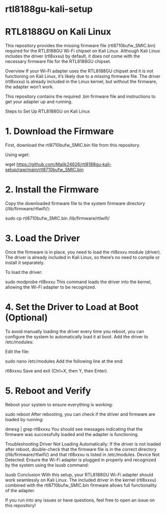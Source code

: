 # rtl8188gu-kali-setup
# RTL8188GU on Kali Linux
This repository provides the missing firmware file (rtl8710bufw_SMIC.bin) required for the RTL8188GU Wi-Fi chipset on Kali Linux. Although Kali Linux includes the driver (rtl8xxxu) by default, it does not come with the necessary firmware file for the RTL8188GU chipset.

Overview
If your Wi-Fi adapter uses the RTL8188GU chipset and it is not functioning on Kali Linux, it’s likely due to a missing firmware file. The driver (rtl8xxxu) is already included in the Linux kernel, but without the firmware, the adapter won’t work.

This repository contains the required .bin firmware file and instructions to get your adapter up and running.

Steps to Set Up RTL8188GU on Kali Linux

# 1. Download the Firmware
First, download the rtl8710bufw_SMIC.bin file from this repository.

Using wget:

wget https://github.com/Malik24626/rtl8188gu-kali-setup/raw/main/rtl8710bufw_SMIC.bin

# 2. Install the Firmware
Copy the downloaded firmware file to the system firmware directory (/lib/firmware/rtlwifi/):

sudo cp rtl8710bufw_SMIC.bin /lib/firmware/rtlwifi/

# 3. Load the Driver
Once the firmware is in place, you need to load the rtl8xxxu module (driver). The driver is already included in Kali Linux, so there’s no need to compile or install it separately.

To load the driver:

sudo modprobe rtl8xxxu
This command loads the driver into the kernel, allowing the Wi-Fi adapter to be recognized.

# 4. Set the Driver to Load at Boot (Optional)
To avoid manually loading the driver every time you reboot, you can configure the system to automatically load it at boot. Add the driver to /etc/modules:

Edit the file:

sudo nano /etc/modules
Add the following line at the end:

rtl8xxxu
Save and exit (Ctrl+X, then Y, then Enter).

# 5. Reboot and Verify
Reboot your system to ensure everything is working:

sudo reboot
After rebooting, you can check if the driver and firmware are loaded by running:

dmesg | grep rtl8xxxu
You should see messages indicating that the firmware was successfully loaded and the adapter is functioning.

Troubleshooting
Driver Not Loading Automatically: If the driver is not loaded after reboot, double-check that the firmware file is in the correct directory (/lib/firmware/rtlwifi/) and that rtl8xxxu is listed in /etc/modules.
Device Not Detected: Ensure the Wi-Fi adapter is plugged in properly and recognized by the system using the lsusb command:

lsusb
Conclusion
With this setup, your RTL8188GU Wi-Fi adapter should work seamlessly on Kali Linux. The included driver in the kernel (rtl8xxxu) combined with the rtl8710bufw_SMIC.bin firmware allows full functionality of the adapter.

If you run into any issues or have questions, feel free to open an issue on this repository!

